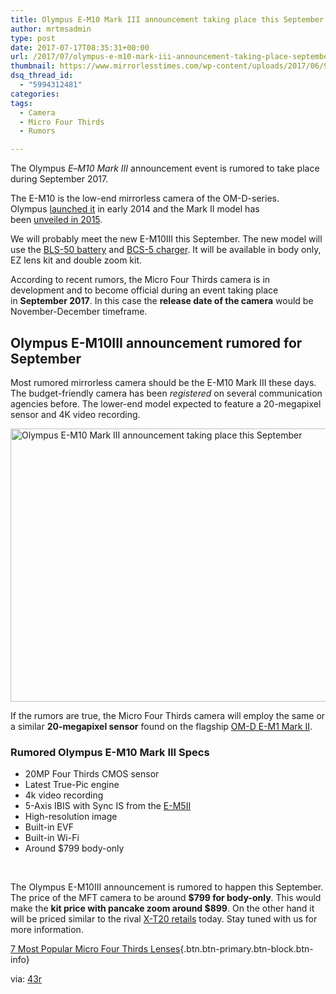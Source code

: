 ```yaml
---
title: Olympus E-M10 Mark III announcement taking place this September
author: mrtmsadmin
type: post
date: 2017-07-17T08:35:31+00:00
url: /2017/07/olympus-e-m10-mark-iii-announcement-taking-place-september/
thumbnail: https://www.mirrorlesstimes.com/wp-content/uploads/2017/06/914Hl88s7uL._SL1500_.jpg
dsq_thread_id:
  - "5994312481"
categories:
tags:
  - Camera
  - Micro Four Thirds
  - Rumors

---
```

The Olympus _E_&#8211;_M10 Mark III_ announcement event is rumored to take place during September 2017.

The E-M10 is the low-end mirrorless camera of the OM-D-series. Olympus [launched it][1] in early 2014 and the Mark II model has been [unveiled in 2015][2].

We will probably meet the new E-M10III this September. The new model will use the <a href="https://www.bhphotovideo.com/c/product/1078965-REG/olympus_v6200740u000_bls_50_li_ion_battery_f_e_pl7.htm/BI/20175/KBID/14249" target="_blank" rel="nofollow noopener noreferrer">BLS-50 battery</a> and <a href="https://www.bhphotovideo.com/c/product/764383-REG/Olympus_260597_BCS_5_Lithium_Ion_Battery_Charger.html/BI/20175/KBID/14249" target="_blank" rel="nofollow noopener noreferrer">BCS-5 charger</a>. It will be available in body only, EZ lens kit and double zoom kit.

According to recent rumors, the Micro Four Thirds camera is in development and to become official during an event taking place in **September 2017**. In this case the **release date of the camera** would be November-December timeframe.<!--more-->

## Olympus E-M10III announcement rumored for September

Most rumored mirrorless camera should be the E-M10 Mark III these days. The budget-friendly camera has been _registered_ on several communication agencies before. The lower-end model expected to feature a 20-megapixel sensor and 4K video recording.

[<img class="aligncenter wp-image-1080 size-full" title="Olympus E-M10 Mark III announcement taking place this September" src="https://i1.wp.com/www.mirrorlesstimes.com/wp-content/uploads/2017/04/olympus-e-m10iii-camera.jpg?resize=600%2C437&#038;ssl=1" alt="Olympus E-M10 Mark III announcement taking place this September" width="600" height="437" srcset="https://i1.wp.com/www.mirrorlesstimes.com/wp-content/uploads/2017/04/olympus-e-m10iii-camera.jpg?w=1200&ssl=1 1200w, https://i1.wp.com/www.mirrorlesstimes.com/wp-content/uploads/2017/04/olympus-e-m10iii-camera.jpg?resize=300%2C219&ssl=1 300w, https://i1.wp.com/www.mirrorlesstimes.com/wp-content/uploads/2017/04/olympus-e-m10iii-camera.jpg?resize=768%2C559&ssl=1 768w, https://i1.wp.com/www.mirrorlesstimes.com/wp-content/uploads/2017/04/olympus-e-m10iii-camera.jpg?resize=1024%2C746&ssl=1 1024w" sizes="(max-width: 600px) 100vw, 600px" data-recalc-dims="1" />][3]

If the rumors are true, the Micro Four Thirds camera will employ the same or a similar **20-megapixel sensor** found on the flagship <a href="http://amzn.to/2roSLYA" target="_blank" rel="nofollow noopener noreferrer">OM-D E-M1 Mark II</a>.

### Rumored Olympus E-M10 Mark III Specs

  * 20MP Four Thirds CMOS sensor
  * Latest True-Pic engine
  * 4k video recording
  * 5-Axis IBIS with Sync IS from the <a href="http://amzn.to/2qnkXqM" target="_blank" rel="nofollow noopener noreferrer">E-M5II</a>
  * High-resolution image
  * Built-in EVF
  * Built-in Wi-Fi
  * Around $799 body-only

&nbsp;

The Olympus E-M10III announcement is rumored to happen this September. The price of the MFT camera to be around **$799 for body-only**. This would make the **kit price with pancake zoom around $899**. On the other hand it will be priced similar to the rival <a href="http://amzn.to/2ufRm7M" target="_blank" rel="noopener">X-T20 retails</a> today. Stay tuned with us for more information.

[7 Most Popular Micro Four Thirds Lenses][4]{.btn.btn-primary.btn-block.btn-info}

via: <a title="E-M10III has 20 Megapixel sensor and 4K" href="http://www.43rumors.com/ft4-olympus-e-m10iii-to-be-released-around-end-of-july-early-august/" target="_blank" rel="nofollow noopener noreferrer">43r</a>

 [1]: https://www.dailycameranews.com/2014/01/olympus-om-d-e-m10/
 [2]: http://amzn.to/2s2QbYy
 [3]: https://i1.wp.com/www.mirrorlesstimes.com/wp-content/uploads/2017/04/olympus-e-m10iii-camera.jpg?ssl=1
 [4]: https://www.dailycameranews.com/2017/02/popular-micro-four-thirds-lenses/ "7 Most Popular Micro Four Thirds Lenses"